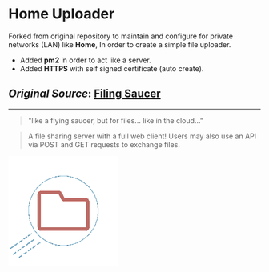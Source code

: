 # Home Uploader


Forked from original repository to maintain and configure for private networks (LAN) like **Home**, In order to create a simple file uploader.

* Added **pm2** in order to act like a server.
* Added **HTTPS** with self signed certificate (auto create).

## *Original Source*: **[Filing Saucer](https://github.com/enbytedev/Filing-Saucer-V1)**

---

>"like a flying saucer, but for files... like in the cloud..."

>A file sharing server with a full web client! Users may also use an API via POST and GET requests to exchange files.

![Filing Saucer](./PROJECT.png)